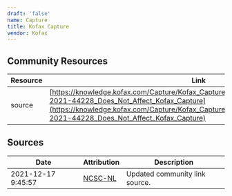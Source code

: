```yaml
---
draft: 'false'
name: Capture
title: Kofax Capture
vendor: Kofax
---
```



## Community Resources
| Resource | Link |
| --- | --- |
| source | [https://knowledge.kofax.com/Capture/Kofax_Capture/Reference/Log4J_Vulnerability_CVE-2021-44228_Does_Not_Affect_Kofax_Capture](https://knowledge.kofax.com/Capture/Kofax_Capture/Reference/Log4J_Vulnerability_CVE-2021-44228_Does_Not_Affect_Kofax_Capture) |


## Sources
| Date | Attribution | Description |
| --- | --- | --- |
| 2021-12-17 9:45:57 | [NCSC-NL](https://github.com/NCSC-NL/log4shell/blob/main/software/README.md) | Updated community link source.  |
